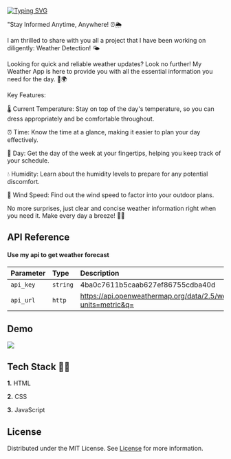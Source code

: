 
[![Typing SVG](https://readme-typing-svg.demolab.com?font=sans+seriff&size=30&duration=4000&pause=1000&random=false&width=435&lines=Weather+App+%E2%98%81%EF%B8%8F)](https://git.io/typing-svg)

"Stay Informed Anytime, Anywhere! ⏰🌦️

I am thrilled to share with you all a project that I have been working on diligently: Weather Detection! 🌤️

Looking for quick and reliable weather updates? Look no further! My Weather App is here to provide you with all the essential information you need for the day. 📱🌍

Key Features:

🌡️ Current Temperature: Stay on top of the day's temperature, so you can dress appropriately and be comfortable throughout.

⏰ Time: Know the time at a glance, making it easier to plan your day effectively.

📅 Day: Get the day of the week at your fingertips, helping you keep track of your schedule.

💧 Humidity: Learn about the humidity levels to prepare for any potential discomfort.

💨 Wind Speed: Find out the wind speed to factor into your outdoor plans.

No more surprises, just clear and concise weather information right when you need it. Make every day a breeze! 📲🌞






## API Reference

#### Use my api to get weather forecast


| Parameter | Type     | Description                |
| :-------- | :------- | :------------------------- |
| `api_key` | `string` | 4ba0c7611b5caab627ef86755cdba40d |
| `api_url` | `http` | https://api.openweathermap.org/data/2.5/weather?units=metric&q= |



## Demo 

![](https://github.com/Shrey2dew/Weather-App/blob/main/Weather%20App%20Demo.gif)


## Tech Stack 🧑‍💻

**1.** HTML

**2.** CSS

**3.** JavaScript


## License

Distributed under the MIT License. See [License](https://choosealicense.com/licenses/mit/) for more information.




